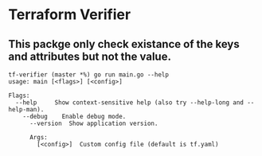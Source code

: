 # Terraform Verifier 
## This packge only check existance of the keys and attributes but not the value.

```
tf-verifier (master *%) go run main.go --help
usage: main [<flags>] [<config>]

Flags:
  --help     Show context-sensitive help (also try --help-long and --help-man).
    --debug    Enable debug mode.
	  --version  Show application version.

	  Args:
	    [<config>]  Custom config file (default is tf.yaml)
```		
